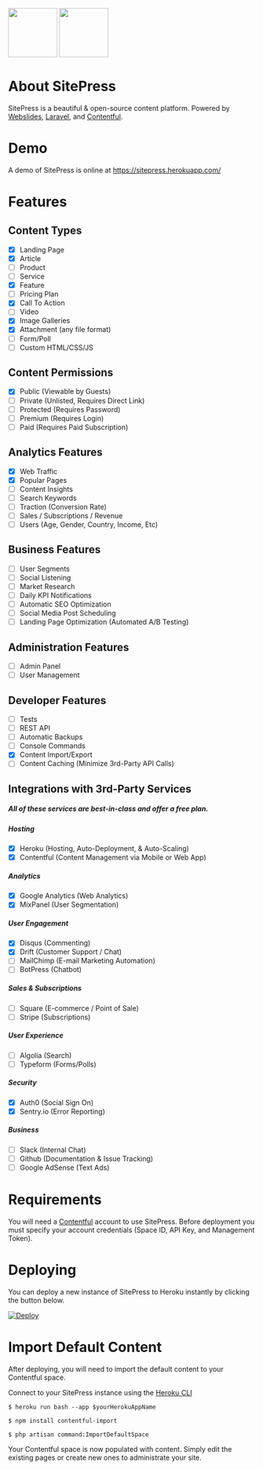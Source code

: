 <div><img src="https://images.contentful.com/x5o3atz1wqhm/2PWSbcsefYImQyMuqcIuGi/5efaa2c98a4819ef729885a7c3aa381c/App_Icon_2x.png" width="100">
<img src="http://www.luckyrabbit.info/images/lr-logo.png" width="100">
</div>

# About SitePress
SitePress is a beautiful &amp; open-source content platform. Powered by [Webslides](https://github.com/webslides/webslides/), [Laravel](https://laravel.com), and [Contentful](https://contentful.com).

# Demo
A demo of SitePress is online at https://sitepress.herokuapp.com/

# Features 

## Content Types
* [x] Landing Page
* [x] Article
* [ ] Product
* [ ] Service
* [x] Feature
* [ ] Pricing Plan
* [x] Call To Action
* [ ] Video
* [x] Image Galleries
* [x] Attachment (any file format)
* [ ] Form/Poll
* [ ] Custom HTML/CSS/JS

## Content Permissions
* [x] Public (Viewable by Guests)
* [ ] Private (Unlisted, Requires Direct Link)
* [ ] Protected (Requires Password)
* [ ] Premium (Requires Login)
* [ ] Paid (Requires Paid Subscription)
 
## Analytics Features
* [x] Web Traffic
* [x] Popular Pages
* [ ] Content Insights
* [ ] Search Keywords
* [ ] Traction (Conversion Rate)
* [ ] Sales / Subscriptions / Revenue
* [ ] Users (Age, Gender, Country, Income, Etc)

## Business Features
* [ ] User Segments
* [ ] Social Listening
* [ ] Market Research
* [ ] Daily KPI Notifications
* [ ] Automatic SEO Optimization
* [ ] Social Media Post Scheduling
* [ ] Landing Page Optimization (Automated A/B Testing)

## Administration Features
* [ ] Admin Panel
* [ ] User Management

## Developer Features
* [ ] Tests
* [ ] REST API
* [ ] Automatic Backups
* [ ] Console Commands
* [x] Content Import/Export
* [ ] Content Caching (Minimize 3rd-Party API Calls)

## Integrations with 3rd-Party Services
##### All of these services are ***best-in-class*** and offer a free plan.
##### Hosting
* [x] Heroku (Hosting, Auto-Deployment, & Auto-Scaling)
* [x] Contentful (Content Management via Mobile or Web App)
##### Analytics
* [x] Google Analytics (Web Analytics)
* [x] MixPanel (User Segmentation)
##### User Engagement
* [x] Disqus (Commenting)
* [x] Drift (Customer Support / Chat)
* [ ] MailChimp (E-mail Marketing Automation)
* [ ] BotPress (Chatbot)
##### Sales & Subscriptions
* [ ] Square (E-commerce / Point of Sale)
* [ ] Stripe (Subscriptions)
##### User Experience
* [ ] Algolia (Search)
* [ ] Typeform (Forms/Polls)
##### Security
* [x] Auth0 (Social Sign On)
* [x] Sentry.io (Error Reporting)
##### Business
* [ ] Slack (Internal Chat)
* [ ] Github (Documentation & Issue Tracking)
* [ ] Google AdSense (Text Ads)

# Requirements
You will need a [Contentful](https://contentful.com) account to use SitePress. Before deployment you must specify your account credentials (Space ID, API Key, and Management Token).

# Deploying
You can deploy a new instance of SitePress to Heroku instantly by clicking the button below.

[![Deploy](https://www.herokucdn.com/deploy/button.svg)](https://heroku.com/deploy?template=https://github.com/luckyrabbitllc/SitePress)

# Import Default Content
After deploying, you will need to import the default content to your Contentful space. 

Connect to your SitePress instance using the [Heroku CLI](https://devcenter.heroku.com/articles/heroku-cli)

```
$ heroku run bash --app $yourHerokuAppName
```

```
$ npm install contentful-import
```

```
$ php artisan command:ImportDefaultSpace
```

Your Contentful space is now populated with content. Simply edit the existing pages or create new ones to administrate your site.